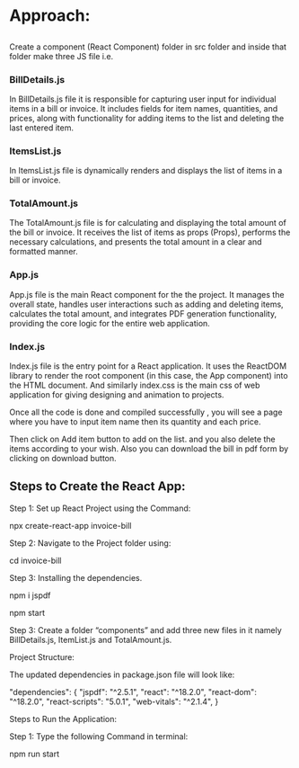 
# Approach:

## 
Create a component (React Component) folder in src folder and inside that folder make three JS file i.e.



### BillDetails.js
In BillDetails.js file it is responsible for capturing user input for individual items in a bill or invoice. It includes fields for item names, quantities, and prices, along with functionality for adding items to the list and deleting the last entered item.


### ItemsList.js
In ItemsList.js file is dynamically renders and displays the list of items in a bill or invoice.


### TotalAmount.js 
The TotalAmount.js file is for calculating and displaying the total amount of the bill or invoice. It receives the list of items as props (Props), performs the necessary calculations, and presents the total amount in a clear and formatted manner.


### App.js
App.js file is the main React component for the the project. It manages the overall state, handles user interactions such as adding and deleting items, calculates the total amount, and integrates PDF generation functionality, providing the core logic for the entire web application.


### Index.js
Index.js file is the entry point for a React application. It uses the ReactDOM library to render the root component (in this case, the App component) into the HTML document. And similarly index.css is the main css of web application for giving designing and animation to projects.

Once all the code is done and compiled successfully , you will see a page where you have to input item name then its quantity and each price.

Then click on Add item button to add on the list. and you also delete the items according to your wish.
Also you can download the bill in pdf form by clicking on download button.
## Steps to Create the React App:

Step 1: Set up React Project using the Command:

npx create-react-app invoice-bill

Step 2: Navigate to the Project folder using:

cd invoice-bill

Step 3: Installing the dependencies.

npm i jspdf

npm start

Step 3: Create a folder “components” and add three new files in it namely BillDetails.js, ItemList.js and TotalAmount.js.

Project Structure:

The updated dependencies in package.json file will look like:

"dependencies": {
    "jspdf": "^2.5.1",
    "react": "^18.2.0",
    "react-dom": "^18.2.0",
    "react-scripts": "5.0.1",
    "web-vitals": "^2.1.4",
}

Steps to Run the Application:

Step 1: Type the following Command in terminal:

npm run start
